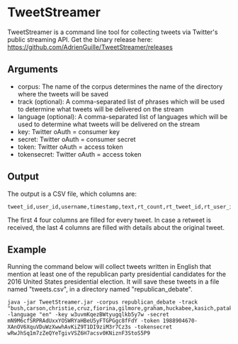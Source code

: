 # TweetStreamer

TweetStreamer is a command line tool for collecting tweets via Twitter's public streaming API.
Get the binary release here: https://github.com/AdrienGuille/TweetStreamer/releases

## Arguments

- corpus: The name of the corpus determines the name of the directory where the tweets will be saved
- track (optional): A comma-separated list of phrases which will be used to determine what tweets will be delivered on the stream
- language (optional): A comma-separated list of languages which will be used to determine what tweets will be delivered on the stream
- key: Twitter oAuth = consumer key
- secret: Twitter oAuth = consumer secret
- token: Twitter oAuth = access token
- tokensecret: Twitter oAuth = access token

## Output

The output is a CSV file, which columns are:
```
tweet_id,user_id,username,timestamp,text,rt_count,rt_tweet_id,rt_user_id,rt_username,rt_timestamp,tweet_rt_textid
```
The first 4 four columns are filled for every tweet. In case a retweet is received, the last 4 columns are filled with details about the original tweet.

## Example

Running the command below will collect tweets written in English that mention at least one of the republican party presidential candidates for the 2016 United States presidential election. It will save these tweets in a file named "tweets.csv", in a directory named "republican_debate".

```
java -jar TweetStreamer.jar -corpus republican_debate -track "bush,carson,christie,cruz,fiorina,gilmore,graham,huckabee,kasich,pataki,paul,rubio,santorum,trump" -language "en" -key w3uvmKqezBWtyugqlkb5y7w -secret mN9M6cfSRPRAdUxxYOSWRYaHBeU5yFTGPGgc8fFdY -token 1988904670-XAnOV6XquVDuWzXwwhAvKiZ9T1DI9ziM3r7Cz3s -tokensecret wRwJhSq1m7zZeQYeTgivVSZ6H7acsv0KNiznF3StoS5P9
```
